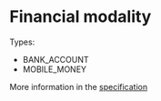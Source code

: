 # Financial modality 

Types:

* BANK_ACCOUNT
* MOBILE_MONEY


More information in the [specification](https://govstack.gitbook.io/bb-payments/9-service-apis#8.2.2-update-beneficiary-details-api)